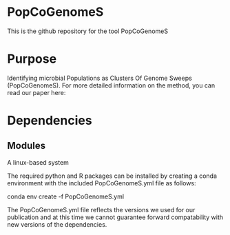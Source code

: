 # PopCoGenomeS
This is the github repository for the tool PopCoGenomeS
# Purpose
Identifying microbial Populations as Clusters Of Genome Sweeps (PopCoGenomeS). For more detailed information on the method, you can read our paper here:
# Dependencies
## Modules

A linux-based system 

The required python and R packages can be installed by creating a conda environment with the included PopCoGenomeS.yml file as follows:

conda env create -f PopCoGenomeS.yml

The PopCoGenomeS.yml file reflects the versions we used for our publication and at this time we cannot guarantee forward compatability with new versions of the dependencies.

